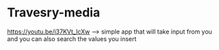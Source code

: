 # Travesry-media


https://youtu.be/i37KVt_IcXw --> 
simple app that will take input from you and you can also search the values you insert
